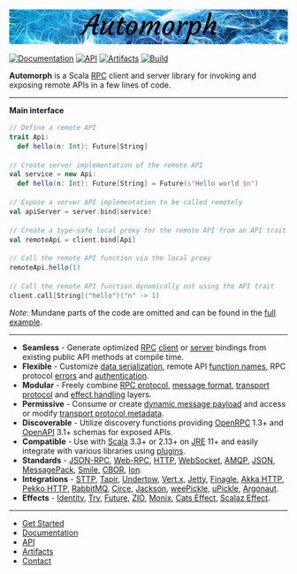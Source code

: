 <br>

![Automorph](https://github.com/automorph-org/automorph/raw/main/site/static/banner.jpg)

[![Documentation](https://img.shields.io/badge/Website-documentation-purple)](https://automorph.org)
[![API](https://img.shields.io/badge/Scaladoc-API-blue)](https://automorph.org/api/automorph.html)
[![Artifacts](https://img.shields.io/badge/Releases-artifacts-yellow)](
https://central.sonatype.com/namespace/org.automorph)
[![Build](https://github.com/automorph-org/automorph/workflows/Build/badge.svg)](
https://github.com/automorph-org/automorph/actions/workflows/build.yml)

**Automorph** is a Scala [RPC](https://en.wikipedia.org/wiki/Remote_procedure_call) client and server library
for invoking and exposing remote APIs in a few lines of code.

---

**Main interface**

```scala
// Define a remote API
trait Api:
  def hello(n: Int): Future[String]

// Create server implementation of the remote API
val service = new Api:
  def hello(n: Int): Future[String] = Future(s"Hello world $n")

// Expose a server API implementation to be called remotely
val apiServer = server.bind(service)

// Create a type-safe local proxy for the remote API from an API trait
val remoteApi = client.bind[Api]

// Call the remote API function via the local proxy
remoteApi.hello(1)

// Call the remote API function dynamically not using the API trait
client.call[String]("hello")("n" -> 1)
```

*Note*: Mundane parts of the code are omitted and can be found in the [full example](https://automorph.org/docs/Quickstart).

---

- **Seamless** - Generate optimized [RPC](https://en.wikipedia.org/wiki/Remote_procedure_call) [client](https://automorph.org/docs/Quickstart#static-client) or [server](https://automorph.org/docs/Quickstart#server) bindings from existing public API methods at compile time.
- **Flexible** - Customize [data serialization](https://automorph.org/docs/Examples#data-type-serialization), remote API [function names](https://automorph.org/docs/Examples#client-function-names), RPC protocol [errors](https://automorph.org/docs/Examples#client-exceptions) and [authentication](https://automorph.org/docs/Examples#http-authentication).
- **Modular** - Freely combine [RPC protocol](https://automorph.org/docs/Plugins#rpc-protocol), [message format](https://automorph.org/docs/Plugins#message-codec), [transport protocol](https://automorph.org/docs/Plugins#client-transport) and [effect handling](https://automorph.org/docs/Plugins#effect-system) layers.
- **Permissive** - Consume or create [dynamic message payload](https://automorph.org/docs/Examples#dynamic-payload) and access or modify [transport protocol metadata](https://automorph.org/docs/Examples#metadata).
- **Discoverable** - Utilize discovery functions providing [OpenRPC](https://spec.open-rpc.org) 1.3+ and [OpenAPI](https://www.openapis.org) 3.1+ schemas for exposed APIs.
- **Compatible** - Use with [Scala](https://www.scala-lang.org) 3.3+ or 2.13+ on [JRE](https://openjdk.java.net/) 11+ and easily integrate with various libraries using [plugins](https://automorph.org/docs/Plugins).
- **Standards** - [JSON-RPC](https://www.jsonrpc.org/specification), [Web-RPC](https://automorph.org/docs/Web-RPC), [HTTP](https://en.wikipedia.org/wiki/HTTP), [WebSocket](https://en.wikipedia.org/wiki/WebSocket), [AMQP](https://en.wikipedia.org/wiki/Advanced_Message_Queuing_Protocol), [JSON](https://www.json.org), [MessagePack](https://msgpack.org), [Smile](https://github.com/FasterXML/smile-format-specification), [CBOR](https://cbor.io), [Ion](https://amazon-ion.github.io/ion-docs).
- **Integrations** - [STTP](https://automorph.org/docs/Plugins#client-transport), [Tapir](https://automorph.org/docs/Plugins#endpoint-transport), [Undertow](), [Vert.x](https://automorph.org/docs/Plugins#server-transport), [Jetty](https://automorph.org/docs/Plugins#server-transport), [Finagle](https://automorph.org/docs/Plugins#endpoint-transport), [Akka HTTP](https://automorph.org/docs/Plugins#endpoint-transport), [Pekko HTTP](https://automorph.org/docs/Plugins#endpoint-transport), [RabbitMQ](https://automorph.org/docs/Plugins#client-transport), [Circe](https://automorph.org/docs/Plugins#message-codec), [Jackson](https://automorph.org/docs/Plugins#message-codec), [weePickle](https://automorph.org/docs/Plugins#message-codec), [uPickle](https://automorph.org/docs/Plugins#message-codec), [Argonaut](https://automorph.org/docs/Plugins#message-codec).
- **Effects** - [Identity](https://automorph.org/docs/Plugins#effect-system), [Try](https://automorph.org/docs/Plugins#effect-system), [Future](https://automorph.org/docs/Plugins#effect-system), [ZIO](https://automorph.org/docs/Plugins#effect-system), [Monix](https://automorph.org/docs/Plugins#effect-system), [Cats Effect](https://automorph.org/docs/Plugins#effect-system), [Scalaz Effect](https://automorph.org/docs/Plugins#effect-system).

---

- [Get Started](https://automorph.org/docs/Quickstart)
- [Documentation](https://automorph.org)
- [API](https://automorph.org/api/automorph.html)
- [Artifacts](https://central.sonatype.com/namespace/org.automorph)
- [Contact](mailto:automorph.org@proton.me)

